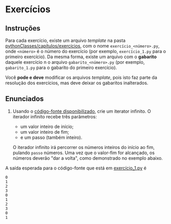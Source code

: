 # Exercícios

## Instruções

Para cada exercício, existe um arquivo _template_ na pasta 
[pythonClasses/capítulos/exercícios](.), com o nome `exercício_<número>.py`, onde `<número>` é o número
do exercício (por exemplo, `exercício_1.py` para o primeiro exercício). Da mesma forma, existe um arquivo com o 
**gabarito** daquele exercício n o arquivo `gabarito_<número>.py` (por exemplo, `gabarito_1.py` para o gabarito do 
primeiro exercício).

Você **pode e deve** modificar os arquivos _template_, pois isto faz parte da resolução dos exercícios, mas deve deixar 
os gabaritos inalterados.

## Enunciados

1. Usando o [código-fonte disponibilizado](exercicio_1.py), crie um iterator infinito. O iterador infinito recebe três 
   parâmetros:
   * um valor inteiro de início; 
   * um valor inteiro de fim; 
   * e um passo (também inteiro). 
   
   O iterador infinito irá percorrer os números inteiros do início ao fim, pulando `passo` números. Uma vez que o 
   valor-fim for alcançado, os números deverão "dar a volta", como demonstrado no exemplo abaixo.

A saída esperada para o código-fonte que está em [exercício_1.py](exercicio_1.py) é

```
0
1
2
3
0
1
2
3
0
1
```
